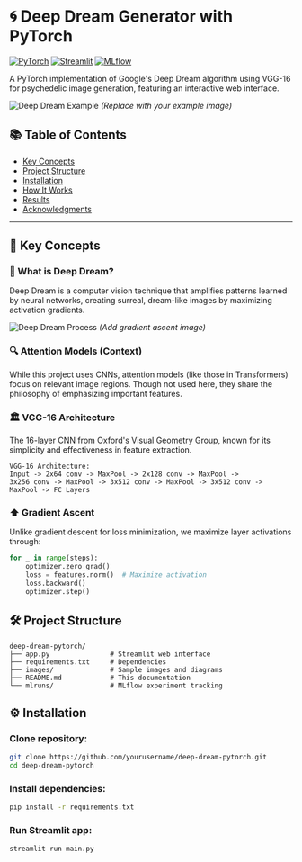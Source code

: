 # 🌀 Deep Dream Generator with PyTorch

[![PyTorch](https://img.shields.io/badge/PyTorch-2.0+-red.svg)](https://pytorch.org/)
[![Streamlit](https://img.shields.io/badge/Streamlit-Web%20UI-FF4B4B.svg)](https://streamlit.io/)
[![MLflow](https://img.shields.io/badge/MLflow-Experiment%20Tracking-%230099cc.svg)](https://mlflow.org/)

A PyTorch implementation of Google's Deep Dream algorithm using VGG-16 for psychedelic image generation, featuring an interactive web interface.

![Deep Dream Example](images/dream_example.jpg) *(Replace with your example image)*

## 📚 Table of Contents
- [Key Concepts](#-key-concepts)
- [Project Structure](#-project-structure)
- [Installation](#-installation)
- [How It Works](#-how-it-works)
- [Results](#-results)
- [Acknowledgments](#-acknowledgments)

---

## 🧠 Key Concepts

### 🌌 What is Deep Dream?
Deep Dream is a computer vision technique that amplifies patterns learned by neural networks, creating surreal, dream-like images by maximizing activation gradients.

![Deep Dream Process](images/dream_process.png) *(Add gradient ascent image)*

### 🔍 Attention Models (Context)
While this project uses CNNs, attention models (like those in Transformers) focus on relevant image regions. Though not used here, they share the philosophy of emphasizing important features.

### 🏛️ VGG-16 Architecture
The 16-layer CNN from Oxford's Visual Geometry Group, known for its simplicity and effectiveness in feature extraction.

```plaintext
VGG-16 Architecture:
Input -> 2x64 conv -> MaxPool -> 2x128 conv -> MaxPool -> 
3x256 conv -> MaxPool -> 3x512 conv -> MaxPool -> 3x512 conv -> MaxPool -> FC Layers
```

### ⬆️ Gradient Ascent
Unlike gradient descent for loss minimization, we maximize layer activations through:
```python
for _ in range(steps):
    optimizer.zero_grad()
    loss = features.norm()  # Maximize activation
    loss.backward()
    optimizer.step()
```

## 🛠️ Project Structure
```plaintext
deep-dream-pytorch/
├── app.py               # Streamlit web interface
├── requirements.txt     # Dependencies
├── images/              # Sample images and diagrams
├── README.md            # This documentation
└── mlruns/              # MLflow experiment tracking
```

## ⚙️ Installation
### Clone repository:
```bash
git clone https://github.com/yourusername/deep-dream-pytorch.git
cd deep-dream-pytorch
```

### Install dependencies:
```bash
pip install -r requirements.txt
```

### Run Streamlit app:
```bash
streamlit run main.py
```
